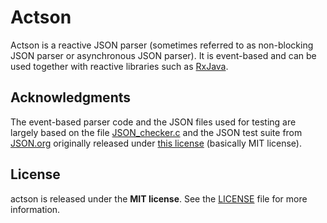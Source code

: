 # Actson

Actson is a reactive JSON parser (sometimes referred to as non-blocking JSON
parser or asynchronous JSON parser). It is event-based and can be used together
with reactive libraries such as [RxJava](https://github.com/ReactiveX/RxJava).

## Acknowledgments

The event-based parser code and the JSON files used for testing are largely
based on the file [JSON_checker.c](http://www.json.org/JSON_checker/) and
the JSON test suite from [JSON.org](http://www.json.org/) originally released
under [this license](LICENSE_JSON_checker) (basically MIT license).

## License

actson is released under the **MIT license**. See the
[LICENSE](LICENSE) file for more information.
